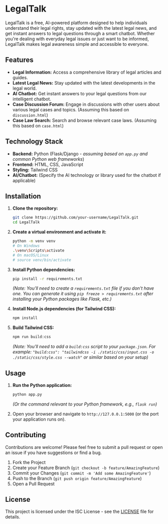 # LegalTalk

LegalTalk is a free, AI-powered platform designed to help individuals understand their legal rights, stay updated with the latest legal news, and get instant answers to legal questions through a smart chatbot. Whether you're dealing with everyday legal issues or just want to be informed, LegalTalk makes legal awareness simple and accessible to everyone.

## Features

*   **Legal Information:** Access a comprehensive library of legal articles and guides.
*   **Latest Legal News:** Stay updated with the latest developments in the legal world.
*   **AI Chatbot:** Get instant answers to your legal questions from our intelligent chatbot.
*   **Case Discussion Forum:** Engage in discussions with other users about various legal cases and topics. (Assuming this based on `discussion.html`)
*   **Case Law Search:** Search and browse relevant case laws. (Assuming this based on `case.html`)

## Technology Stack

*   **Backend:** Python (Flask/Django - *assuming based on `app.py` and common Python web frameworks*)
*   **Frontend:** HTML, CSS, JavaScript
*   **Styling:** Tailwind CSS
*   **AI/Chatbot:** (Specify the AI technology or library used for the chatbot if applicable)

## Installation

1.  **Clone the repository:**
    ```bash
    git clone https://github.com/your-username/LegalTalk.git
    cd LegalTalk
    ```
2.  **Create a virtual environment and activate it:**
    ```bash
    python -m venv venv
    # On Windows
    .\venv\Scripts\activate
    # On macOS/Linux
    # source venv/bin/activate
    ```
3.  **Install Python dependencies:**
    ```bash
    pip install -r requirements.txt 
    ```
    *(Note: You'll need to create a `requirements.txt` file if you don't have one. You can generate it using `pip freeze > requirements.txt` after installing your Python packages like Flask, etc.)*

4.  **Install Node.js dependencies (for Tailwind CSS):**
    ```bash
    npm install
    ```
5.  **Build Tailwind CSS:**
    ```bash
    npm run build:css 
    ```
    *(Note: You'll need to add a `build:css` script to your `package.json`. For example: `"build:css": "tailwindcss -i ./static/css/input.css -o ./static/css/style.css --watch"` or similar based on your setup)*

## Usage

1.  **Run the Python application:**
    ```bash
    python app.py
    ```
    *(Or the command relevant to your Python framework, e.g., `flask run`)*

2.  Open your browser and navigate to `http://127.0.0.1:5000` (or the port your application runs on).

## Contributing

Contributions are welcome! Please feel free to submit a pull request or open an issue if you have suggestions or find a bug.

1.  Fork the Project
2.  Create your Feature Branch (`git checkout -b feature/AmazingFeature`)
3.  Commit your Changes (`git commit -m 'Add some AmazingFeature'`)
4.  Push to the Branch (`git push origin feature/AmazingFeature`)
5.  Open a Pull Request

## License

This project is licensed under the ISC License - see the [LICENSE](LICENSE) file for details.
